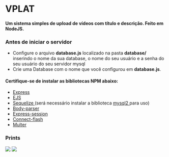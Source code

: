 # VPLAT

<h4> Um sistema simples de upload de vídeos com título e descrição. Feito em NodeJS.</h4>

<h3> Antes de iniciar o servidor </h3>
<ul>
  <li> 
    Configure o arquivo <b>database.js</b> localizado na pasta <b>database/</b> inserindo o nome da sua database, o nome do seu usuário e a senha do seu usuário do seu servidor mysql
  </li>
  <li> 
    Crie uma Database com o nome que você configurou em <b>database.js</b>.
  </li>
  
</ul>
<h4> Certifique-se de instalar as bibliotecas NPM abaixo: </h4>
<ul>
  <li> <a href="https://www.npmjs.com/package/express"> Express </a> </li>
  <li> <a href="https://www.npmjs.com/package/ejs"> EJS </a> </li>
  <li> <a href="https://www.npmjs.com/package/sequelize"> Sequelize </a> (será necessário instalar a biblioteca <a href="https://www.npmjs.com/package/mysql2"> mysql2 </a> para uso) </li>
  <li> <a href="https://www.npmjs.com/package/body-parser"> Body-parser </a> </li>
  <li> <a href="https://www.npmjs.com/package/express-session"> Express-session </a> </li>
  <li> <a href="https://www.npmjs.com/package/connect-flash"> Connect-flash </a> </li>
  <li> <a href="https://www.npmjs.com/package/multer"> Multer </a> </li>
</ul>

<h3> Prints </h3>
<img src="https://i.imgur.com/iW73oxM.png">
<img src="https://i.imgur.com/PJ6i8YF.png">

